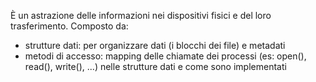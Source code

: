  È un astrazione delle informazioni nei dispositivi fisici e del loro trasferimento.
 Composto da:

* strutture dati: per organizzare dati (i blocchi dei file) e metadati
* metodi di accesso: mapping delle chiamate dei processi (es: open(), read(), write(), ...) nelle strutture dati e come sono implementati
